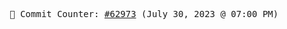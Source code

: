 <p align="center">
    <samp>
        📮 Commit Counter: <a href="https://github.com/Javascript-void0/Javascript-void0/commits/main">#62973</a> (July 30, 2023 @ 07:00 PM)
    </samp>
</p>